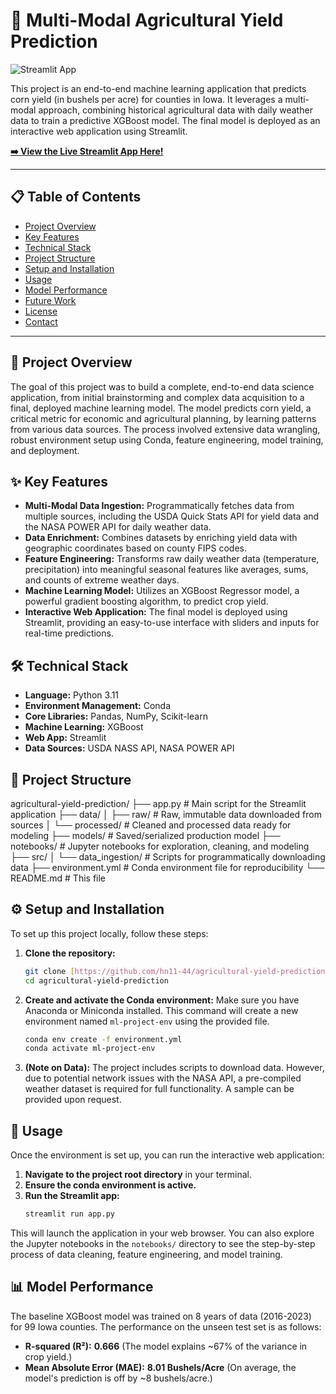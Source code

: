 # 🌽 Multi-Modal Agricultural Yield Prediction

![Streamlit App](https://static.streamlit.io/badges/streamlit_badge_black_white.svg)

This project is an end-to-end machine learning application that predicts corn yield (in bushels per acre) for counties in Iowa. It leverages a multi-modal approach, combining historical agricultural data with daily weather data to train a predictive XGBoost model. The final model is deployed as an interactive web application using Streamlit.

**[➡️ View the Live Streamlit App Here!]([Link-to-your-deployed-streamlit-app])**

---

## 📋 Table of Contents
- [Project Overview](#-project-overview)
- [Key Features](#-key-features)
- [Technical Stack](#-technical-stack)
- [Project Structure](#-project-structure)
- [Setup and Installation](#-setup-and-installation)
- [Usage](#-usage)
- [Model Performance](#-model-performance)
- [Future Work](#-future-work)
- [License](#-license)
- [Contact](#-contact)

---

## 📖 Project Overview

The goal of this project was to build a complete, end-to-end data science application, from initial brainstorming and complex data acquisition to a final, deployed machine learning model. The model predicts corn yield, a critical metric for economic and agricultural planning, by learning patterns from various data sources. The process involved extensive data wrangling, robust environment setup using Conda, feature engineering, model training, and deployment.

## ✨ Key Features

- **Multi-Modal Data Ingestion:** Programmatically fetches data from multiple sources, including the USDA Quick Stats API for yield data and the NASA POWER API for daily weather data.
- **Data Enrichment:** Combines datasets by enriching yield data with geographic coordinates based on county FIPS codes.
- **Feature Engineering:** Transforms raw daily weather data (temperature, precipitation) into meaningful seasonal features like averages, sums, and counts of extreme weather days.
- **Machine Learning Model:** Utilizes an XGBoost Regressor model, a powerful gradient boosting algorithm, to predict crop yield.
- **Interactive Web Application:** The final model is deployed using Streamlit, providing an easy-to-use interface with sliders and inputs for real-time predictions.

## 🛠️ Technical Stack

- **Language:** Python 3.11
- **Environment Management:** Conda
- **Core Libraries:** Pandas, NumPy, Scikit-learn
- **Machine Learning:** XGBoost
- **Web App:** Streamlit
- **Data Sources:** USDA NASS API, NASA POWER API

## 📁 Project Structure

agricultural-yield-prediction/
├── app.py                      # Main script for the Streamlit application
├── data/
│   ├── raw/                    # Raw, immutable data downloaded from sources
│   └── processed/              # Cleaned and processed data ready for modeling
├── models/                     # Saved/serialized production model
├── notebooks/                  # Jupyter notebooks for exploration, cleaning, and modeling
├── src/
│   └── data_ingestion/         # Scripts for programmatically downloading data
├── environment.yml             # Conda environment file for reproducibility
└── README.md                   # This file

## ⚙️ Setup and Installation

To set up this project locally, follow these steps:

1.  **Clone the repository:**
    ```bash
    git clone [https://github.com/hn11-44/agricultural-yield-prediction]
    cd agricultural-yield-prediction
    ```

2.  **Create and activate the Conda environment:** Make sure you have Anaconda or Miniconda installed. This command will create a new environment named `ml-project-env` using the provided file.
    ```bash
    conda env create -f environment.yml
    conda activate ml-project-env
    ```

3.  **(Note on Data):** The project includes scripts to download data. However, due to potential network issues with the NASA API, a pre-compiled weather dataset is required for full functionality. A sample can be provided upon request.

## 🚀 Usage

Once the environment is set up, you can run the interactive web application:

1.  **Navigate to the project root directory** in your terminal.
2.  **Ensure the conda environment is active.**
3.  **Run the Streamlit app:**
    ```bash
    streamlit run app.py
    ```
This will launch the application in your web browser. You can also explore the Jupyter notebooks in the `notebooks/` directory to see the step-by-step process of data cleaning, feature engineering, and model training.

## 📊 Model Performance

The baseline XGBoost model was trained on 8 years of data (2016-2023) for 99 Iowa counties. The performance on the unseen test set is as follows:

- **R-squared (R²):** **0.666** (The model explains ~67% of the variance in crop yield.)
- **Mean Absolute Error (MAE):** **8.01 Bushels/Acre** (On average, the model's prediction is off by ~8 bushels/acre.)
